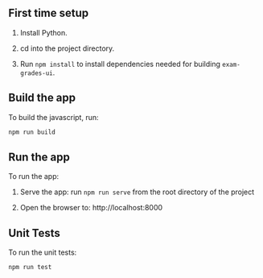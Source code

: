 ## First time setup

1. Install Python.

2. cd into the project directory.

3. Run `npm install` to install dependencies needed for building `exam-grades-ui`.


## Build the app

To build the javascript, run:
```bash
npm run build
```


## Run the app

To run the app:

1. Serve the app: run `npm run serve` from the root directory of the project

2. Open the browser to: http://localhost:8000


## Unit Tests

To run the unit tests:
```bash
npm run test
```
